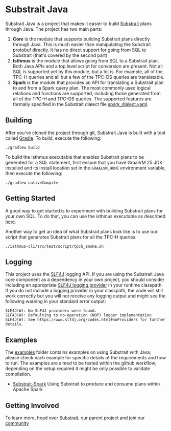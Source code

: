 # Substrait Java

Substrait Java is a project that makes it easier to build [Substrait](https://substrait.io/) plans through Java. The project has two main parts:
1) **Core** is the module that supports building Substrait plans directly through Java. This is much easier than manipulating the Substrait protobuf directly. It has no direct support for going from SQL to Substrait (that's covered by the second part)
2) **Isthmus** is the module that allows going from SQL to a Substrait plan. Both Java APIs and a top level script for conversion are present. Not all SQL is supported yet by this module, but a lot is. For example, all of the TPC-H queries and all but a few of the TPC-DS queries are translatable.
3) **Spark** is the module that provides an API for translating a Substrait plan to and from a Spark query plan.  The most commonly used logical relations and functions are supported, including those generated from all of the TPC-H and TPC-DS queries.
The supported features are formally specified in the Substrait dialect file [spark_dialect.yaml](spark/spark_dialect.yaml).

## Building
After you've cloned the project through git, Substrait Java is built with a tool called [Gradle](https://gradle.org/). To build, execute the following:
```
./gradlew build
```

To build the Isthmus executable that enables Substrait plans to be generated for a SQL statement, first ensure that you have GraalVM 25 JDK installed and its install location set in the `GRAALVM_HOME` environment variable, then execute the following:
```
./gradlew nativeCompile
```

## Getting Started
A good way to get started is to experiment with building Substrait plans for your own SQL. To do that, you can use the isthmus executable as described [here](https://github.com/substrait-io/substrait-java/blob/main/isthmus/README.md).

Another way to get an idea of what Substrait plans look like is to use our script that generates Substrait plans for all the TPC-H queries:
```
./isthmus-cli/src/test/script/tpch_smoke.sh
```

## Logging
This project uses the [SLF4J](https://www.slf4j.org/) logging API. If you are using the Substrait Java core component as a dependency in your own project, you should consider including an appropriate [SLF4J logging provider](https://www.slf4j.org/manual.html#swapping) in your runtime classpath. If you do not include a logging provider in your classpath, the code will still work correctly but you will not receive any logging output and might see the following warning in your standard error output:

```
SLF4J(W): No SLF4J providers were found.
SLF4J(W): Defaulting to no-operation (NOP) logger implementation
SLF4J(W): See https://www.slf4j.org/codes.html#noProviders for further details.
```

## Examples

The [examples](./examples) folder contains examples on using Substrait with Java; please check each example for specific details of the requirements and how to run. The examples are aimed to be tested within the github workflow; depending on the setup required it might be only possible to validate compilation.

- [Substrait-Spark](./examples/substrait-spark/README.md) Using Substrait to produce and consume plans within Apache Spark

## Getting Involved
To learn more, head over [Substrait](https://substrait.io/), our parent project and join our [community](https://substrait.io/community/)
